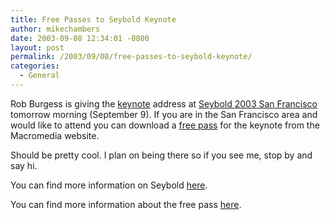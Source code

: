 ```yaml
---
title: Free Passes to Seybold Keynote
author: mikechambers
date: 2003-09-08 12:34:01 -0800
layout: post
permalink: /2003/09/08/free-passes-to-seybold-keynote/
categories:
  - General
---
```



Rob Burgess is giving the [keynote][1] address at [Seybold 2003 San Francisco][2] tomorrow morning (September 9). If you are in the San Francisco area and would like to attend you can download a [free pass][3] for the keynote from the Macromedia website.

Should be pretty cool. I plan on being there so if you see me, stop by and say hi. 

You can find more information on Seybold [here][2].

You can find more information about the free pass [here][3].

 [1]: http://www.macromedia.com/macromedia/proom/pr/2003/seybold.html?promoid=pu2_homepage_seybold_090303
 [2]: http://www.seybold365.com/sf2003/
 [3]: http://www.macromedia.com/go/seyboldpass/